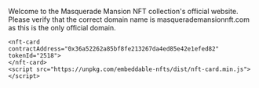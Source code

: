 Welcome to the Masquerade Mansion NFT collection's official website. Please verify that the correct domain name is masquerademansionnft.com as this is the only official domain.

    <nft-card
    contractAddress="0x36a52262a85bf8fe213267da4ed85e42e1efed82"
    tokenId="2518">
    </nft-card>
    <script src="https://unpkg.com/embeddable-nfts/dist/nft-card.min.js"></script>
